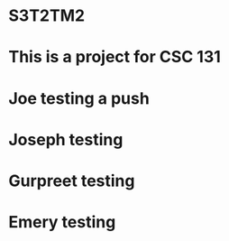 # S3T2TM2
# This is a project for CSC 131
# Joe testing a push
# Joseph testing
# Gurpreet testing
# Emery testing

